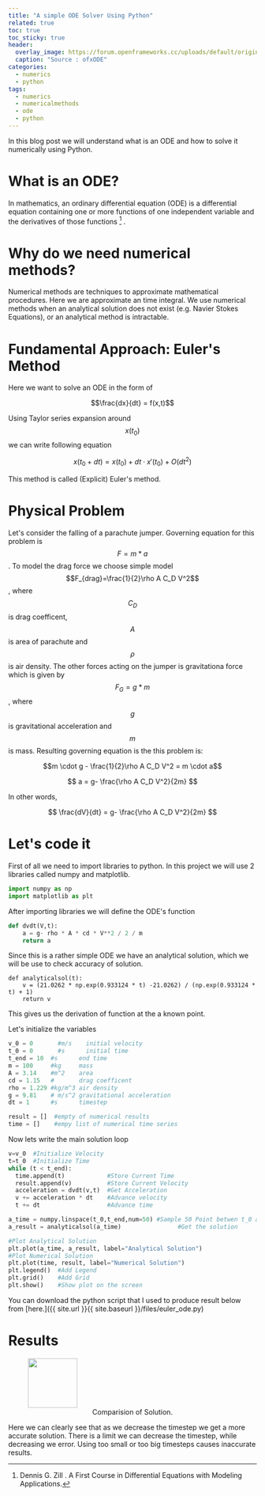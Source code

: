 ```yaml
---
title: "A simple ODE Solver Using Python"
related: true
toc: true
toc_sticky: true
header:
  overlay_image: https://forum.openframeworks.cc/uploads/default/original/3X/3/6/36d148e99ff111ee0bcd7dcc71b2deee9b4bcc88.jpeg
  caption: "Source : ofxODE"
categories:
  - numerics
  - python
tags:
  - numerics
  - numericalmethods
  - ode
  - python
---
```


In this blog post we will understand what is an ODE and how to solve it numerically using Python.

# What is an ODE?

In mathematics, an ordinary differential equation (ODE) is a differential equation containing one or more functions of one independent variable and the derivatives of those functions [^1] .

[^1]: Dennis G. Zill . A First Course in Differential Equations with Modeling Applications.

# Why do we need numerical methods?

Numerical methods are techniques to approximate mathematical procedures. Here we are approximate an time integral. We use numerical methods when an analytical solution does not exist (e.g. Navier Stokes Equations), or an analytical method is intractable.

# Fundamental Approach: Euler's Method

Here we want to solve an ODE in the form of

$$\frac{dx}{dt} = f(x,t)$$

Using Taylor series expansion around $$x(t_0)$$ we can write following equation

$$x(t_0+dt) = x(t_0) + dt \cdot x'(t_0) + O(dt^2) $$

This method is called (Explicit) Euler's method.

# Physical Problem

Let's consider the falling of a parachute jumper. Governing equation for this problem is $$F=m*a$$ . To model the drag force we choose simple model $$F_{drag}=\frac{1}{2}\rho A C_D V^2$$, where $$C_D$$ is drag coefficent, $$A$$ is area of parachute and $$\rho$$ is air density. The other forces acting on the jumper is gravitationa force which is given by $$F_G=g*m$$, where $$g$$ is gravitational acceleration and $$m$$ is mass. Resulting governing equation is the this problem is:

$$m \cdot g - \frac{1}{2}\rho A C_D V^2 = m \cdot a$$

$$ a = g- \frac{\rho A C_D V^2}{2m} $$

In other words,

$$ \frac{dV}{dt} = g- \frac{\rho A C_D V^2}{2m} $$

# Let's code it

First of all we need to import libraries to python. In this project we will use 2 libraries called numpy and matplotlib.

```python
import numpy as np
import matplotlib as plt
```

After importing libraries we will define the ODE's function

```python
def dvdt(V,t):
    a = g- rho * A * cd * V**2 / 2 / m
    return a
```

Since this is a rather simple ODE we have an analytical solution, which we will be use to check accuracy of solution.

```
def analyticalsol(t):
    v = (21.0262 * np.exp(0.933124 * t) -21.0262) / (np.exp(0.933124 * t) + 1)
    return v
```

This gives us the derivation of function at the a known point.

Let's initialize the variables

```python
v_0 = 0       #m/s    initial velocity
t_0 = 0       #s      initial time
t_end = 10  #s      end time
m = 100     #kg     mass
A = 3.14    #m^2    area
cd = 1.15   #       drag coefficent
rho = 1.229 #kg/m^3 air density
g = 9.81    # m/s^2 gravitational acceleration
dt = 1      #s      timestep

result = []  #empty of numerical results
time = []    #empy list of numerical time series
```

Now lets write the main solution loop

```python
v=v_0  #Initialize Velocity
t=t_0  #Initialize Time
while (t < t_end):
  time.append(t)            #Store Current Time
  result.append(v)          #Store Current Velocity
  acceleration = dvdt(v,t)  #Get Acceleration
  v += acceleration * dt    #Advance velocity
  t += dt                   #Advance time
```

```python
a_time = numpy.linspace(t_0,t_end,num=50) #Sample 50 Point betwen t_0 and t_end
a_result = analyticalsol(a_time)                #Get the solution
```

```python
#Plot Analytical Solution
plt.plot(a_time, a_result, label="Analytical Solution")
#Plot Numerical Solution
plt.plot(time, result, label="Numerical Solution")
plt.legend()  #Add Legend
plt.grid()    #Add Grid
plt.show()    #Show plot on the screen
```

You can download the python script that I used to produce result below from [here.]({{ site.url }}{{ site.baseurl }}/files/euler_ode.py)

# Results

<figure class="align-center">
  <img
    src="{{ site.url }}{{ site.baseurl }}/assets/images/ode_euler.png"
    width="100"
    height="100"
  />
  <center>
  <figcaption>Comparision of Solution.</figcaption>
  </center>
</figure>

Here we can clearly see that as we decrease the timestep we get a more accurate solution. There is a limit we can decrease the timestep, while decreasing we error.
Using too small or too big timesteps causes inaccurate results.
